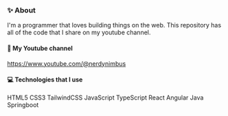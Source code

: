 ### ✨ About
I'm a programmer that loves building things on the web. This repository has all of the code that I share on my youtube channel.

#### 🔗 My Youtube channel
https://www.youtube.com/@nerdynimbus

#### 💻 Technologies that I use
HTML5 CSS3 TailwindCSS JavaScript TypeScript React Angular Java Springboot
